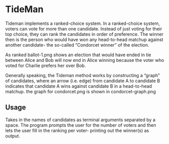 # TideMan
  Tideman implements a ranked-choice system. In a ranked-choice system, voters can vote for more than one candidate. Instead of just voting for their top choice, they can rank the candidates in order of preference. The winner then is   the person who would have won any head-to-head matchup against another candidate- the so-called “Condorcet winner” of the election.

  As ranked ballot-1.png shows an election that would have ended in tie between Alice and Bob will now end in Alice winning because the voter who voted for Charlie prefers her over Bob.

  Generally speaking, the Tideman method works by constructing a “graph” of candidates, where an arrow (i.e. edge) from candidate A to candidate B indicates that candidate A wins against candidate B in a head-to-head matchup. the graph for condorcet.png is shown in condorcet-graph.png

 ## Usage
  Takes in the names of candidates as terminal arguments separated by a space. The program prompts the user for the number of voters and then lets the user fill in the ranking per voter- printing out the winner(s) as output.